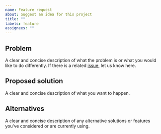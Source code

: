 ```yaml
---
name: Feature request
about: Suggest an idea for this project
title: ""
labels: feature
assignees: ""
---
```


## Problem

A clear and concise description of what the problem is or what you would like to
do differently. If there is a related
[issue](https://github.com/matter-ecs/plasma/issues), let us know here.

## Proposed solution

A clear and concise description of what you want to happen.

## Alternatives

A clear and concise description of any alternative solutions or features
you've considered or are currently using.
